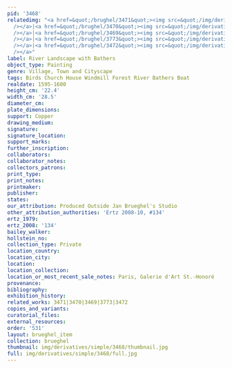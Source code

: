 ```yaml
---
pid: '3468'
relatedimg: "<a href=&quot;/brughel/3471&quot;><img src=&quot;/img/derivatives/simple/3471/thumbnail.jpg&quot;
  /></a>|<a href=&quot;/brughel/3470&quot;><img src=&quot;/img/derivatives/simple/3470/thumbnail.jpg&quot;
  /></a>|<a href=&quot;/brughel/3469&quot;><img src=&quot;/img/derivatives/simple/3469/thumbnail.jpg&quot;
  /></a>|<a href=&quot;/brughel/3773&quot;><img src=&quot;/img/derivatives/simple/3773/thumbnail.jpg&quot;
  /></a>|<a href=&quot;/brughel/3472&quot;><img src=&quot;/img/derivatives/simple/3472/thumbnail.jpg&quot;
  /></a>"
label: River Landscape with Bathers
object_type: Painting
genre: Village, Town and Cityscape
tags: Birds Church House Windmill Forest River Bathers Boat
realdate: 1595-1600
height_cm: '22.4'
width_cm: '28.5'
diameter_cm: 
plate_dimensions: 
support: Copper
drawing_medium: 
signature: 
signature_location: 
support_marks: 
further_inscription: 
collaborators: 
collaborator_notes: 
collectors_patrons: 
print_type: 
print_notes: 
printmaker: 
publisher: 
states: 
our_attribution: Produced Outside Jan Brueghel's Studio
other_attribution_authorities: 'Ertz 2008-10, #134'
ertz_1979: 
ertz_2008: '134'
bailey_walker: 
hollstein_no: 
collection_type: Private
location_country: 
location_city: 
location: 
location_collection: 
location_or_most_recent_sale_notes: Paris, Galerie d'Art St.-Honoré
provenance: 
bibliography: 
exhibition_history: 
related_works: 3471|3470|3469|3773|3472
copies_and_variants: 
curatorial_files: 
external_resources: 
order: '531'
layout: brueghel_item
collection: brueghel
thumbnail: img/derivatives/simple/3468/thumbnail.jpg
full: img/derivatives/simple/3468/full.jpg
---
```

